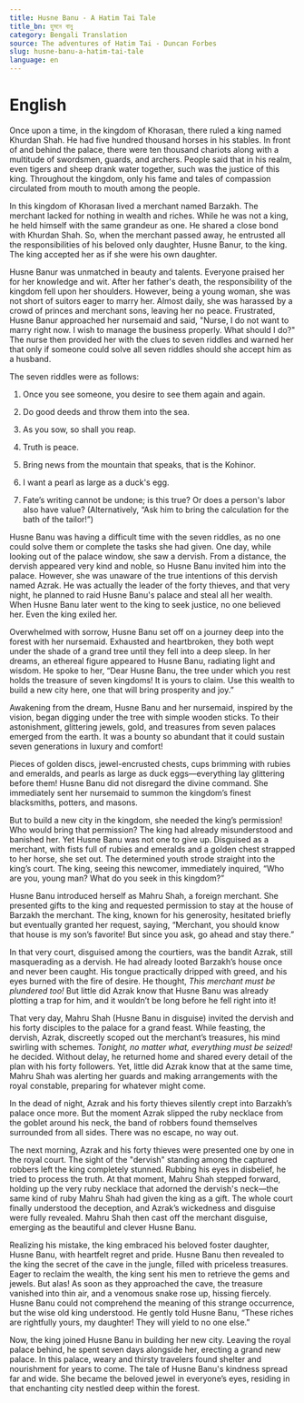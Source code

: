 ```yaml
---
title: Husne Banu - A Hatim Tai Tale
title_bn: হুসনে বানু
category: Bengali Translation
source: The adventures of Hatim Tai - Duncan Forbes
slug: husne-banu-a-hatim-tai-tale
language: en
---
```


# English

Once upon a time, in the kingdom of Khorasan, there ruled a king named Khurdan Shah. He had five hundred thousand horses in his stables. In front of and behind the palace, there were ten thousand chariots along with a multitude of swordsmen, guards, and archers. People said that in his realm, even tigers and sheep drank water together, such was the justice of this king. Throughout the kingdom, only his fame and tales of compassion circulated from mouth to mouth among the people.

In this kingdom of Khorasan lived a merchant named Barzakh. The merchant lacked for nothing in wealth and riches. While he was not a king, he held himself with the same grandeur as one. He shared a close bond with Khurdan Shah. So, when the merchant passed away, he entrusted all the responsibilities of his beloved only daughter, Husne Banur, to the king. The king accepted her as if she were his own daughter.

Husne Banur was unmatched in beauty and talents. Everyone praised her for her knowledge and wit. After her father's death, the responsibility of the kingdom fell upon her shoulders. However, being a young woman, she was not short of suitors eager to marry her. Almost daily, she was harassed by a crowd of princes and merchant sons, leaving her no peace. Frustrated, Husne Banur approached her nursemaid and said, "Nurse, I do not want to marry right now. I wish to manage the business properly. What should I do?" The nurse then provided her with the clues to seven riddles and warned her that only if someone could solve all seven riddles should she accept him as a husband.

The seven riddles were as follows:

1. Once you see someone, you desire to see them again and again.

2. Do good deeds and throw them into the sea.

3. As you sow, so shall you reap.

4. Truth is peace.

5. Bring news from the mountain that speaks, that is the Kohinor.

6. I want a pearl as large as a duck's egg.

7. Fate’s writing cannot be undone; is this true? Or does a person's labor also have value? (Alternatively, “Ask him to bring the calculation for the bath of the tailor!”)

Husne Banu was having a difficult time with the seven riddles, as no one could solve them or complete the tasks she had given. One day, while looking out of the palace window, she saw a dervish. From a distance, the dervish appeared very kind and noble, so Husne Banu invited him into the palace. However, she was unaware of the true intentions of this dervish named Azrak. He was actually the leader of the forty thieves, and that very night, he planned to raid Husne Banu's palace and steal all her wealth. When Husne Banu later went to the king to seek justice, no one believed her. Even the king exiled her.

Overwhelmed with sorrow, Husne Banu set off on a journey deep into the forest with her nursemaid. Exhausted and heartbroken, they both wept under the shade of a grand tree until they fell into a deep sleep. In her dreams, an ethereal figure appeared to Husne Banu, radiating light and wisdom. He spoke to her, “Dear Husne Banu, the tree under which you rest holds the treasure of seven kingdoms! It is yours to claim. Use this wealth to build a new city here, one that will bring prosperity and joy.”

Awakening from the dream, Husne Banu and her nursemaid, inspired by the vision, began digging under the tree with simple wooden sticks. To their astonishment, glittering jewels, gold, and treasures from seven palaces emerged from the earth. It was a bounty so abundant that it could sustain seven generations in luxury and comfort!

Pieces of golden discs, jewel-encrusted chests, cups brimming with rubies and emeralds, and pearls as large as duck eggs—everything lay glittering before them! Husne Banu did not disregard the divine command. She immediately sent her nursemaid to summon the kingdom’s finest blacksmiths, potters, and masons.

But to build a new city in the kingdom, she needed the king’s permission! Who would bring that permission? The king had already misunderstood and banished her. Yet Husne Banu was not one to give up. Disguised as a merchant, with fists full of rubies and emeralds and a golden chest strapped to her horse, she set out. The determined youth strode straight into the king’s court. The king, seeing this newcomer, immediately inquired, “Who are you, young man? What do you seek in this kingdom?”

Husne Banu introduced herself as Mahru Shah, a foreign merchant. She presented gifts to the king and requested permission to stay at the house of Barzakh the merchant. The king, known for his generosity, hesitated briefly but eventually granted her request, saying, “Merchant, you should know that house is my son’s favorite! But since you ask, go ahead and stay there.”

In that very court, disguised among the courtiers, was the bandit Azrak, still masquerading as a dervish. He had already looted Barzakh’s house once and never been caught. His tongue practically dripped with greed, and his eyes burned with the fire of desire. He thought, _This merchant must be plundered too!_ But little did Azrak know that Husne Banu was already plotting a trap for him, and it wouldn’t be long before he fell right into it!

That very day, Mahru Shah (Husne Banu in disguise) invited the dervish and his forty disciples to the palace for a grand feast. While feasting, the dervish, Azrak, discreetly scoped out the merchant’s treasures, his mind swirling with schemes. _Tonight, no matter what, everything must be seized!_ he decided. Without delay, he returned home and shared every detail of the plan with his forty followers. Yet, little did Azrak know that at the same time, Mahru Shah was alerting her guards and making arrangements with the royal constable, preparing for whatever might come.

In the dead of night, Azrak and his forty thieves silently crept into Barzakh’s palace once more. But the moment Azrak slipped the ruby necklace from the goblet around his neck, the band of robbers found themselves surrounded from all sides. There was no escape, no way out.

The next morning, Azrak and his forty thieves were presented one by one in the royal court. The sight of the "dervish" standing among the captured robbers left the king completely stunned. Rubbing his eyes in disbelief, he tried to process the truth. At that moment, Mahru Shah stepped forward, holding up the very ruby necklace that adorned the dervish's neck—the same kind of ruby Mahru Shah had given the king as a gift. The whole court finally understood the deception, and Azrak’s wickedness and disguise were fully revealed. Mahru Shah then cast off the merchant disguise, emerging as the beautiful and clever Husne Banu.

Realizing his mistake, the king embraced his beloved foster daughter, Husne Banu, with heartfelt regret and pride. Husne Banu then revealed to the king the secret of the cave in the jungle, filled with priceless treasures. Eager to reclaim the wealth, the king sent his men to retrieve the gems and jewels. But alas! As soon as they approached the cave, the treasure vanished into thin air, and a venomous snake rose up, hissing fiercely. Husne Banu could not comprehend the meaning of this strange occurrence, but the wise old king understood. He gently told Husne Banu, “These riches are rightfully yours, my daughter! They will yield to no one else.”

Now, the king joined Husne Banu in building her new city. Leaving the royal palace behind, he spent seven days alongside her, erecting a grand new palace. In this palace, weary and thirsty travelers found shelter and nourishment for years to come. The tale of Husne Banu's kindness spread far and wide. She became the beloved jewel in everyone’s eyes, residing in that enchanting city nestled deep within the forest.
